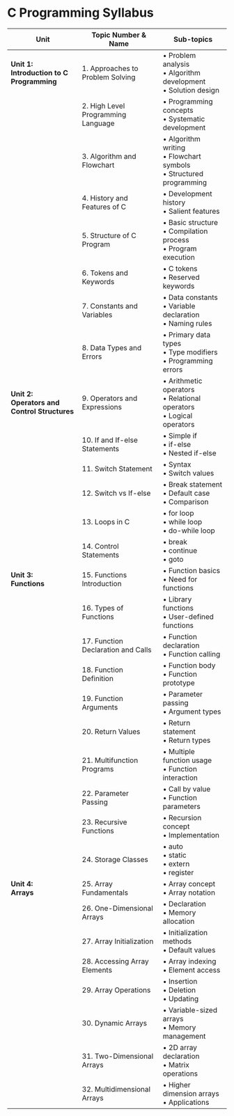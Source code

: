 # C Programming Syllabus

| Unit                                            | Topic Number & Name                | Sub-topics                                                              |
| ----------------------------------------------- | ---------------------------------- | ----------------------------------------------------------------------- |
| **Unit 1:<br>Introduction to C Programming**    | 1. Approaches to Problem Solving   | • Problem analysis<br>• Algorithm development<br>• Solution design      |
|                                                 | 2. High Level Programming Language | • Programming concepts<br>• Systematic development                      |
|                                                 | 3. Algorithm and Flowchart         | • Algorithm writing<br>• Flowchart symbols<br>• Structured programming  |
|                                                 | 4. History and Features of C       | • Development history<br>• Salient features                             |
|                                                 | 5. Structure of C Program          | • Basic structure<br>• Compilation process<br>• Program execution       |
|                                                 | 6. Tokens and Keywords             | • C tokens<br>• Reserved keywords                                       |
|                                                 | 7. Constants and Variables         | • Data constants<br>• Variable declaration<br>• Naming rules            |
|                                                 | 8. Data Types and Errors           | • Primary data types<br>• Type modifiers<br>• Programming errors        |
| **Unit 2:<br>Operators and Control Structures** | 9. Operators and Expressions       | • Arithmetic operators<br>• Relational operators<br>• Logical operators |
|                                                 | 10. If and If-else Statements      | • Simple if<br>• if-else<br>• Nested if-else                            |
|                                                 | 11. Switch Statement               | • Syntax<br>• Switch values                                             |
|                                                 | 12. Switch vs If-else              | • Break statement<br>• Default case<br>• Comparison                     |
|                                                 | 13. Loops in C                     | • for loop<br>• while loop<br>• do-while loop                           |
|                                                 | 14. Control Statements             | • break<br>• continue<br>• goto                                         |
| **Unit 3:<br>Functions**                        | 15. Functions Introduction         | • Function basics<br>• Need for functions                               |
|                                                 | 16. Types of Functions             | • Library functions<br>• User-defined functions                         |
|                                                 | 17. Function Declaration and Calls | • Function declaration<br>• Function calling                            |
|                                                 | 18. Function Definition            | • Function body<br>• Function prototype                                 |
|                                                 | 19. Function Arguments             | • Parameter passing<br>• Argument types                                 |
|                                                 | 20. Return Values                  | • Return statement<br>• Return types                                    |
|                                                 | 21. Multifunction Programs         | • Multiple function usage<br>• Function interaction                     |
|                                                 | 22. Parameter Passing              | • Call by value<br>• Function parameters                                |
|                                                 | 23. Recursive Functions            | • Recursion concept<br>• Implementation                                 |
|                                                 | 24. Storage Classes                | • auto<br>• static<br>• extern<br>• register                            |
| **Unit 4:<br>Arrays**                           | 25. Array Fundamentals             | • Array concept<br>• Array notation                                     |
|                                                 | 26. One-Dimensional Arrays         | • Declaration<br>• Memory allocation                                    |
|                                                 | 27. Array Initialization           | • Initialization methods<br>• Default values                            |
|                                                 | 28. Accessing Array Elements       | • Array indexing<br>• Element access                                    |
|                                                 | 29. Array Operations               | • Insertion<br>• Deletion<br>• Updating                                 |
|                                                 | 30. Dynamic Arrays                 | • Variable-sized arrays<br>• Memory management                          |
|                                                 | 31. Two-Dimensional Arrays         | • 2D array declaration<br>• Matrix operations                           |
|                                                 | 32. Multidimensional Arrays        | • Higher dimension arrays<br>• Applications                             |
